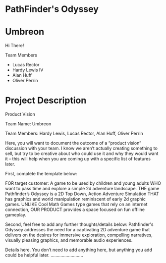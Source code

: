 # PathFinder's Odyssey
# Umbreon
Hi There!

Team Members
* Lucas Rector
* Hardy Lewis IV
* Alan Huff
* Oliver Perrin

# Project Description

Product Vision

Team Name: Umbreon

Team Members: Hardy Lewis, Lucas Rector, Alan Huff, Oliver Perrin

Here, you will want to document the outcome of a “product vision” discussion with your team. I know we aren’t actually creating something to sell, but try to be creative about who could use it and why they would want it – this will help when you are coming up with a specific list of features later.

First, complete the template below:

FOR target customer:  A game to be used by children and young adults
WHO want to pass time and explore a simple 2d adventure landscape.
THE game Pathfinder’s Odyssey is a 2D Top Down, Action Adventure Simulation
THAT has graphics and world manipulation reminiscent of early 2d graphic games.
UNLIKE Cool Math Games type games that rely on an internet connection,
OUR PRODUCT provides a space focused on fun offline gameplay.

Second, feel free to add any further thoughts/details below:
Pathfinder's Odyssey addresses the need for a captivating 2D adventure game that delivers on the desires for immersive exploration, compelling narratives, visually pleasing graphics, and memorable audio experiences.

Details here. You don’t need to add anything here, but anything you add could be helpful later.
……………………..

